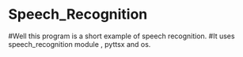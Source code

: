 # Speech_Recognition
#Well this program is a short example of speech recognition.
#It uses speech_recognition module , pyttsx and os.
